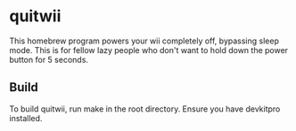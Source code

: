 # quitwii

This homebrew program powers your wii completely off, bypassing sleep mode. This is for fellow lazy people who don't want to hold down the power button for 5 seconds.

## Build

To build quitwii, run make in the root directory. Ensure you have devkitpro installed.
